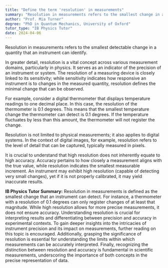 ```yaml
---
title: "Define the term 'resolution' in measurements"
summary: "Resolution in measurements refers to the smallest change in a quantity that an instrument can detect."
author: "Prof. Mia Turner"
degree: "PhD in Quantum Mechanics, University of Oxford"
tutor_type: "IB Physics Tutor"
date: 2024-04-06
---
```


Resolution in measurements refers to the smallest detectable change in a quantity that an instrument can identify.

In greater detail, resolution is a vital concept across various measurement domains, particularly in physics. It serves as an indicator of the precision of an instrument or system. The resolution of a measuring device is closely linked to its sensitivity; while sensitivity indicates how responsive an instrument is to changes in the measured quantity, resolution defines the minimal change that can be observed.

For example, consider a digital thermometer that displays temperature readings to one decimal place. In this case, the resolution of the thermometer is $0.1$ degrees. This means that the smallest temperature change the thermometer can detect is $0.1$ degrees. If the temperature fluctuates by less than this amount, the thermometer will not register the change.

Resolution is not limited to physical measurements; it also applies to digital systems. In the context of digital images, for example, resolution refers to the level of detail that can be captured, typically measured in pixels.

It is crucial to understand that high resolution does not inherently equate to high accuracy. Accuracy pertains to how closely a measurement aligns with the true value, while resolution indicates the smallest measurable increment. An instrument may exhibit high resolution (capable of detecting very small changes), yet if it is not properly calibrated, it may yield inaccurate results.

**IB Physics Tutor Summary:** Resolution in measurements is defined as the smallest change that an instrument can detect. For instance, a thermometer with a resolution of $0.1$ degrees can only register changes of at least that magnitude. While high resolution allows for more precise measurements, it does not ensure accuracy. Understanding resolution is crucial for interpreting results and differentiating between precision and accuracy in experimental contexts. To gain deeper insights into the intricacies of instrument precision and its impact on measurements, further reading on this topic is encouraged. Additionally, grasping the significance of resolution is essential for understanding the limits within which measurements can be accurately interpreted. Finally, recognizing the distinction between resolution and accuracy is fundamental in scientific measurements, underscoring the importance of both concepts in the precise representation of data.
    